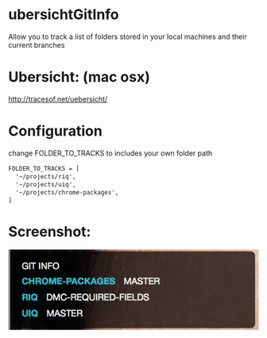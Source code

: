 ubersichtGitInfo
================
Allow you to track a list of folders stored in your local machines and their current branches


Ubersicht: (mac osx)
==========
http://tracesof.net/uebersicht/


Configuration
=============
change FOLDER_TO_TRACKS to includes your own folder path
```
FOLDER_TO_TRACKS = [
  '~/projects/riq',
  '~/projects/uiq',
  '~/projects/chrome-packages',
]
```



Screenshot:
===========
![Screenshot](screenshot.png)
